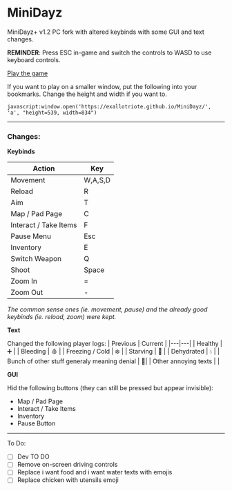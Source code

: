 # MiniDayz
MiniDayz+ v1.2 PC fork with altered keybinds with some GUI and text changes.

**REMINDER**: Press ESC in-game and switch the controls to WASD to use keyboard controls.

<a href='https://exallotriote.github.io/MiniDayz/'>Play the game</a>

If you want to play on a smaller window, put the following into your bookmarks. Change the height and width if you want to.

`javascript:window.open('https://exallotriote.github.io/MiniDayz/', 'a', "height=539, width=834")`

---

### Changes:

**Keybinds**

| Action  | Key |
|---|---|
| Movement  | W,A,S,D |
| Reload  | R |
| Aim  | T |
| Map / Pad Page  | C |
| Interact / Take Items | F |
| Pause Menu | Esc |
| Inventory | E |
| Switch Weapon | Q |
| Shoot | Space | 
| Zoom In | = |
| Zoom Out | - |

*The common sense ones (ie. movement, pause) and the already good keybinds (ie. reload, zoom) were kept.*

**Text**

Changed the following player logs:
| Previous  | Current |
|---|---|
| Healthy  | ➕ |
| Bleeding  | 🩸 |
| Freezing / Cold  | ❄️ |
| Starving | 🍗 |
| Dehydrated | 💧 |
| Bunch of other stuff generaly meaning denial  | 🚫|
| Other annoying texts | |


**GUI**

Hid the following buttons (they can still be pressed but appear invisible):
- Map / Pad Page
- Interact / Take Items
- Inventory
- Pause Button


---

To Do:
- [ ] Dev TO DO
- [ ] Remove on-screen driving controls
- [ ] Replace i want food and i want water texts with emojis
- [ ] Replace chicken with utensils emoji
